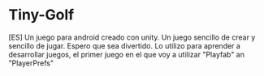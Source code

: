 # Tiny-Golf
[ES]
Un juego para android creado con unity. Un juego sencillo de crear y sencillo de jugar. Espero que sea divertido.
Lo utilizo para aprender a desarrollar juegos, el primer juego en el que voy a utilizar "Playfab" an "PlayerPrefs"
